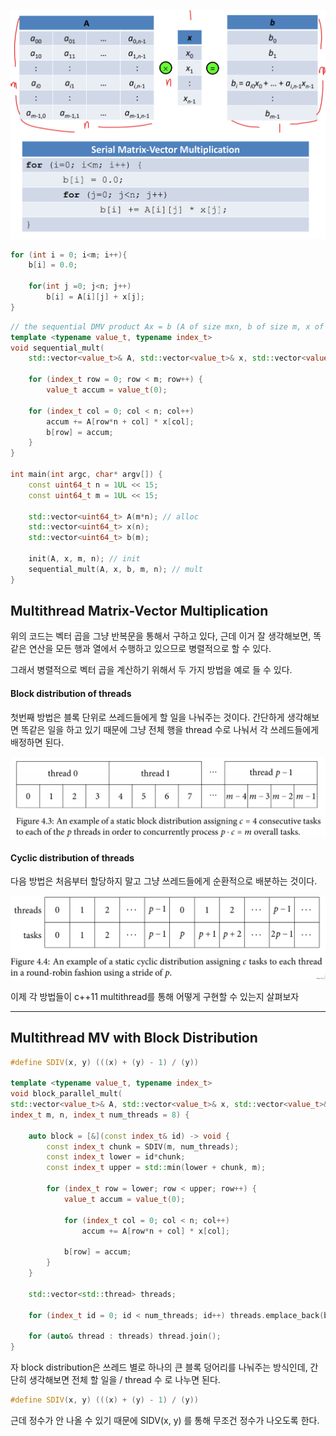 
![](../images/Pasted%20image%2020251017144941.png)

```c++
for (int i = 0; i<m; i++){
	b[i] = 0.0;
	
	for(int j =0; j<n; j++)
		b[i] = A[i][j] + x[j];
}
```

```c++
// the sequential DMV product Ax = b (A of size mxn, b of size m, x of size n)
template <typename value_t, typename index_t>
void sequential_mult(
	std::vector<value_t>& A, std::vector<value_t>& x, std::vector<value_t>& b, index_t m, index_t n) {
	
	for (index_t row = 0; row < m; row++) {
		value_t accum = value_t(0);
	
	for (index_t col = 0; col < n; col++)
		accum += A[row*n + col] * x[col];
		b[row] = accum;
	}
}

int main(int argc, char* argv[]) {
	const uint64_t n = 1UL << 15;
	const uint64_t m = 1UL << 15;
	
	std::vector<uint64_t> A(m*n); // alloc
	std::vector<uint64_t> x(n);
	std::vector<uint64_t> b(m);
	
	init(A, x, m, n); // init
	sequential_mult(A, x, b, m, n); // mult
}
```

## Multithread Matrix-Vector Multiplication

위의 코드는 벡터 곱을 그냥 반복문을 통해서 구하고 있다, 근데 이거 잘 생각해보면, 똑같은 연산을 모든 행과 열에서 수행하고 있으므로 병렬적으로 할 수 있다.

그래서 병렬적으로 벡터 곱을 계산하기 위해서 두 가지 방법을 예로 들 수 있다.

#### Block distribution of threads

첫번째 방법은 블록 단위로 쓰레드들에게 할 일을 나눠주는 것이다. 간단하게 생각해보면 똑같은 일을 하고 있기 때문에 그냥 전체 행을 thread 수로 나눠서 각 쓰레드들에게 배정하면 된다.

![](../images/Pasted%20image%2020251017145638.png)

#### Cyclic distribution of threads

다음 방법은 처음부터 할당하지 말고 그냥 쓰레드들에게 순환적으로 배분하는 것이다.

![](../images/Pasted%20image%2020251017145834.png)

이제 각 방법들이 c++11 multithread를 통해 어떻게 구현할 수 있는지 살펴보자

---
## Multithread MV with Block Distribution

```c++
#define SDIV(x, y) (((x) + (y) - 1) / (y))

template <typename value_t, typename index_t>
void block_parallel_mult(
std::vector<value_t>& A, std::vector<value_t>& x, std::vector<value_t>& b,
index_t m, n, index_t num_threads = 8) {

	auto block = [&](const index_t& id) -> void {
		const index_t chunk = SDIV(m, num_threads); 
		const index_t lower = id*chunk; 
		const index_t upper = std::min(lower + chunk, m);
		
		for (index_t row = lower; row < upper; row++) { 
			value_t accum = value_t(0); 
			
			for (index_t col = 0; col < n; col++)
				accum += A[row*n + col] * x[col];
				
			b[row] = accum;
		}
	}
	
	std::vector<std::thread> threads;
	
	for (index_t id = 0; id < num_threads; id++) threads.emplace_back(block, id);
	
	for (auto& thread : threads) thread.join();
}
```

자 block distribution은 쓰레드 별로 하나의 큰 블록 덩어리를 나눠주는 방식인데, 간단히 생각해보면 전체 할 일을 / thread 수 로 나누면 된다. 

```c++
#define SDIV(x, y) (((x) + (y) - 1) / (y))
```

근데 정수가 안 나올 수 있기 때문에 SIDV(x, y) 를 통해 무조건 정수가 나오도록 한다.
